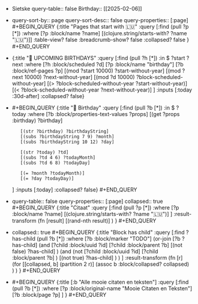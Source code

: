 - Sietske 
  query-table:: false
  Birthday:: [[2025-02-06]]
- query-sort-by:: page
  query-sort-desc:: false
  query-properties:: [:page]
  #+BEGIN_QUERY
  {:title "Pages that start with 🇱🇺"
   :query [:find (pull ?p [*])
           :where 
           [?p :block/name ?name]
           [(clojure.string/starts-with? ?name "🇱🇺")]]
  :table-view? false
  :breadcrumb-show? false
  :collapsed? false
  }
  #+END_QUERY
- {:title "🎂 UPCOMING BIRTHDAYS"
    :query [:find (pull ?h [*])
            :in $ ?start ?next
            :where
            [?h :block/scheduled ?d]
            [?p :block/name "birthday"]
            [?b :block/ref-pages ?p]
            [(mod ?start 10000) ?start-without-year]
            [(mod ?next 10000) ?next-without-year]
            [(mod ?d 10000) ?block-scheduled-without-year]
            [(> ?block-scheduled-without-year ?start-without-year)]
            [(< ?block-scheduled-without-year ?next-without-year)]
            ]
    :inputs [:today :30d-after]
    :collapsed? false}
- #+BEGIN_QUERY
  {:title "🎂 Birthday"
    :query [:find (pull ?b [*])
      :in $ ?today
      :where
         [?b :block/properties-text-values ?props]
         [(get ?props :birthday) ?birthday]
         
         [(str ?birthday) ?birthdayString]
         [(subs ?birthdayString 7 9) ?month]
         [(subs ?birthdayString 10 12) ?day]
  
         [(str ?today) ?td]
         [(subs ?td 4 6) ?todayMonth]
         [(subs ?td 6 8) ?todayDay]
  
         [(= ?month ?todayMonth)]
         [(= ?day ?todayDay)]
         
  ]
  :inputs [:today]
  :collapsed? false}
  #+END_QUERY
- query-table:: false
  query-properties:: [:page]
  collapsed:: true
  #+BEGIN_QUERY
  {:title "Citaat"
  :query [:find (pull ?p [*])
       :where
       [?p :block/name ?name]
       [(clojure.string/starts-with? ?name "🇱🇺")]
  ]
  :result-transform (fn [result] [(rand-nth result)] )
  }
  #+END_QUERY
- collapsed:: true
  #+BEGIN_QUERY
  {:title "Block has child"
   :query [:find ?has-child (pull ?b [*])
    :where
     [?b :block/marker "TODO"]
     (or-join [?b ?has-child]
       (and
         [?child :block/uuid ?id]
         [?child :block/parent ?b]
         [(not false) ?has-child]
       )
       (and
         (not
           [?child :block/uuid ?id]
           [?child :block/parent ?b]
         )
         [(not true) ?has-child]
       )
     )
   ]
   :result-transform (fn [r]
     (for [[collapsed, b] (partition 2 r)]
       (assoc b :block/collapsed? collapsed)
     )
   )
  }
  #+END_QUERY
- #+BEGIN_QUERY
  {:title [:b "Alle mooie citaten en teksten"]
    :query [:find (pull ?b [*])
    :where
      [?p :block/original-name "Mooie Citaten en Teksten"]
      [?b :block/page ?p]
    ]
  }
  #+END_QUERY